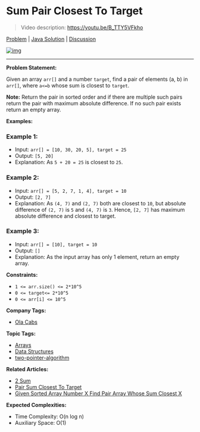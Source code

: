 # Sum Pair Closest To Target

> Video description: https://youtu.be/B_TTY5VFkho

[Problem](https://www.geeksforgeeks.org/problems/pair-in-array-whose-sum-is-closest-to-x1124/1) | [Java Solution](./Solution.java) | [Discussion](https://www.reddit.com/r/OBrutus/)

[![img](https://img.youtube.com/vi/B_TTY5VFkho/0.jpg)](https://youtu.be/B_TTY5VFkho)

---

**Problem Statement:**

Given an array `arr[]` and a number `target`, find a pair of elements (a, b) in `arr[]`, where `a<=b` whose sum is closest to `target`.

**Note:** Return the pair in sorted order and if there are multiple such pairs return the pair with maximum absolute difference. If no such pair exists return an empty array.

**Examples:**

### Example 1:

* Input: `arr[] = [10, 30, 20, 5], target = 25`
* Output: `[5, 20]`
* Explanation: As `5 + 20 = 25` is closest to `25`.

### Example 2:

* Input: `arr[] = [5, 2, 7, 1, 4], target = 10`
* Output: `[2, 7]`
* Explanation: As `(4, 7)` and `(2, 7)` both are closest to `10`, but absolute difference of `(2, 7)` is `5` and `(4, 7)` is `3`. Hence, `[2, 7]` has maximum absolute difference and closest to target.

### Example 3:

* Input: `arr[] = [10], target = 10`
* Output: `[]`
* Explanation: As the input array has only 1 element, return an empty array.

**Constraints:**

* `1 <= arr.size() <= 2*10^5`
* `0 <= target<= 2*10^5`
* `0 <= arr[i] <= 10^5`

**Company Tags:**

* [Ola Cabs](https://github.com/OBrutus/Leetcode/blob/master/company/Ola%20Cabs/README.md)

**Topic Tags:**

* [Arrays](https://github.com/OBrutus/Leetcode/blob/master/topic/Arrays/README.md)
* [Data Structures](https://github.com/OBrutus/Leetcode/blob/master/topic/Data%20Structures/README.md)
* [two-pointer-algorithm](https://github.com/OBrutus/Leetcode/blob/master/topic/two-pointer-algorithm/README.md)

**Related Articles:**

* [2 Sum](https://github.com/OBrutus/Leetcode/blob/master/problems/2%20Sum/README.md)
* [Pair Sum Closest To Target](https://github.com/OBrutus/Leetcode/blob/master/problems/Pair%20Sum%20Closest%20To%20Target/README.md)
* [Given Sorted Array Number X Find Pair Array Whose Sum Closest X](https://github.com/OBrutus/Leetcode/blob/master/problems/Given%20Sorted%20Array%20Number%20X%20Find%20Pair%20Array%20Whose%20Sum%20Closest%20X/README.md)

**Expected Complexities:**

* Time Complexity: O(n log n)
* Auxiliary Space: O(1)
